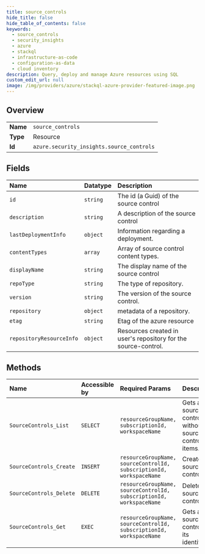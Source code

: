 ```yaml
---
title: source_controls
hide_title: false
hide_table_of_contents: false
keywords:
  - source_controls
  - security_insights
  - azure    
  - stackql
  - infrastructure-as-code
  - configuration-as-data
  - cloud inventory
description: Query, deploy and manage Azure resources using SQL
custom_edit_url: null
image: /img/providers/azure/stackql-azure-provider-featured-image.png
---
```

  
    

## Overview
<table><tbody>
<tr><td><b>Name</b></td><td><code>source_controls</code></td></tr>
<tr><td><b>Type</b></td><td>Resource</td></tr>
<tr><td><b>Id</b></td><td><code>azure.security_insights.source_controls</code></td></tr>
</tbody></table>

## Fields
| Name | Datatype | Description |
|:-----|:---------|:------------|
| `id` | `string` | The id (a Guid) of the source control |
| `description` | `string` | A description of the source control |
| `lastDeploymentInfo` | `object` | Information regarding a deployment. |
| `contentTypes` | `array` | Array of source control content types. |
| `displayName` | `string` | The display name of the source control |
| `repoType` | `string` | The type of repository. |
| `version` | `string` | The version of the source control. |
| `repository` | `object` | metadata of a repository. |
| `etag` | `string` | Etag of the azure resource |
| `repositoryResourceInfo` | `object` | Resources created in user's repository for the source-control. |
## Methods
| Name | Accessible by | Required Params | Description |
|:-----|:--------------|:----------------|:------------|
| `SourceControls_List` | `SELECT` | `resourceGroupName, subscriptionId, workspaceName` | Gets all source controls, without source control items. |
| `SourceControls_Create` | `INSERT` | `resourceGroupName, sourceControlId, subscriptionId, workspaceName` | Creates a source control. |
| `SourceControls_Delete` | `DELETE` | `resourceGroupName, sourceControlId, subscriptionId, workspaceName` | Delete a source control. |
| `SourceControls_Get` | `EXEC` | `resourceGroupName, sourceControlId, subscriptionId, workspaceName` | Gets a source control byt its identifier. |
